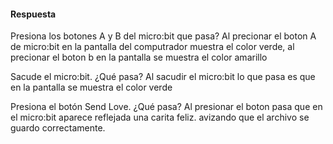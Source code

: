 ####  Respuesta 
Presiona los botones A y B del micro:bit que pasa?
Al precionar el boton A de micro:bit en la pantalla del computrador muestra el color verde, al precionar el boton b en la pantalla se muestra el color amarillo

Sacude el micro:bit. ¿Qué pasa?
Al sacudir el micro:bit lo que pasa es que en la pantalla se muestra el color verde 

Presiona el botón Send Love. ¿Qué pasa?
Al presionar el boton pasa que en el micro:bit aparece reflejada una carita feliz. avizando que el archivo se guardo correctamente.
